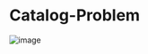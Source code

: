 # Catalog-Problem
![image](https://github.com/user-attachments/assets/c0ff5569-8b7c-43d0-98a5-9ae1aaebe8a9)

